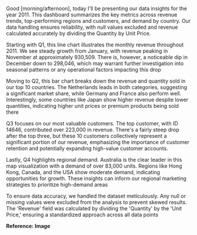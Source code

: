 Good [morning/afternoon], today I'll be presenting our data insights for the year 2011. This dashboard summarizes the key metrics across revenue trends, top-performing regions and customers, and demand by country. 
Our data handling ensures reliability, with null values excluded and revenue calculated accurately by dividing the Quantity by Unit Price.

Starting with Q1, this line chart illustrates the monthly revenue throughout 2011. We see steady growth from January, with revenue peaking in November at approximately 930,509. 
There is, however, a noticeable dip in December down to 298,046, which may warrant further investigation into seasonal patterns or any operational factors impacting this drop

Moving to Q2, this bar chart breaks down the revenue and quantity sold in our top 10 countries. The Netherlands leads in both categories, suggesting a significant market share, while Germany and France also perform well. 
Interestingly, some countries like Japan show higher revenue despite lower quantities, indicating higher unit prices or premium products being sold there

Q3 focuses on our most valuable customers. The top customer, with ID 14646, contributed over 223,000 in revenue. 
There's a fairly steep drop after the top three, but these 10 customers collectively represent a significant portion of our revenue, 
emphasizing the importance of customer retention and potentially expanding high-value customer accounts.

Lastly, Q4 highlights regional demand. Australia is the clear leader in this map visualization with a demand of over 83,000 units. 
Regions like Hong Kong, Canada, and the USA show moderate demand, indicating opportunities for growth. 
These insights can inform our regional marketing strategies to prioritize high-demand areas

To ensure data accuracy, we handled the dataset meticulously. Any null or missing values were excluded from the analysis to prevent skewed results. 
The 'Revenue' field was calculated by dividing the 'Quantity' by the 'Unit Price,' ensuring a standardized approach across all data points


**Reference: Image** 
